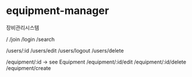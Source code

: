 # equipment-manager

장비관리시스템

<!-- global router -->

/
/join
/login
/search

<!-- user router -->

/users/:id
/users/edit
/users/logout
/users/delete

<!-- equipment router -->

/equipment/:id -> see Equipment
/equipment/:id/edit
/equipment/:id/delete
/equipment/create
